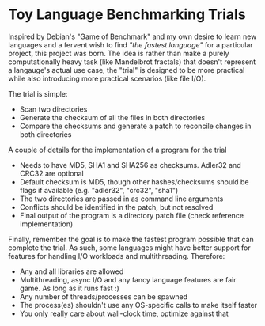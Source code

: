 # Toy Language Benchmarking Trials

Inspired by Debian's "Game of Benchmark" and my own desire to learn new languages and a fervent wish to find _"the fastest language"_ for a particular project, this project was born. The idea is rather than make a purely computationally heavy task (like Mandelbrot fractals) that doesn't represent a langauge's actual use case, the "trial" is designed to be more practical while also introducing more practical scenarios (like file I/O).

The trial is simple:
* Scan two directories
* Generate the checksum of all the files in both directories
* Compare the checksums and generate a patch to reconcile changes in both directories

A couple of details for the implementation of a program for the trial
* Needs to have MD5, SHA1 and SHA256 as checksums. Adler32 and CRC32 are optional
* Default checksum is MD5, though other hashes/checksums should be flags if available (e.g. "adler32", "crc32", "sha1")
* The two directories are passed in as command line arguments
* Conflicts should be identified in the patch, but not resolved
* Final output of the program is a directory patch file (check reference implementation)

Finally, remember the goal is to make the fastest program possible that can complete the trial. As such, some languages might have better support for features for handling I/O workloads and multithreading. Therefore:
* Any and all libraries are allowed
* Multithreading, async I/O and any fancy language features are fair game. As long as it runs fast :)
* Any number of threads/processes can be spawned
* The process(es) shouldn't use any OS-specific calls to make itself faster
* You only really care about wall-clock time, optimize against that